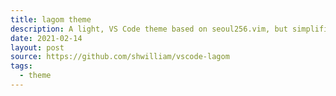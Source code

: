 ```yaml
---
title: lagom theme
description: A light, VS Code theme based on seoul256.vim, but simplified.
date: 2021-02-14
layout: post
source: https://github.com/shwilliam/vscode-lagom
tags:
  - theme
---
```

